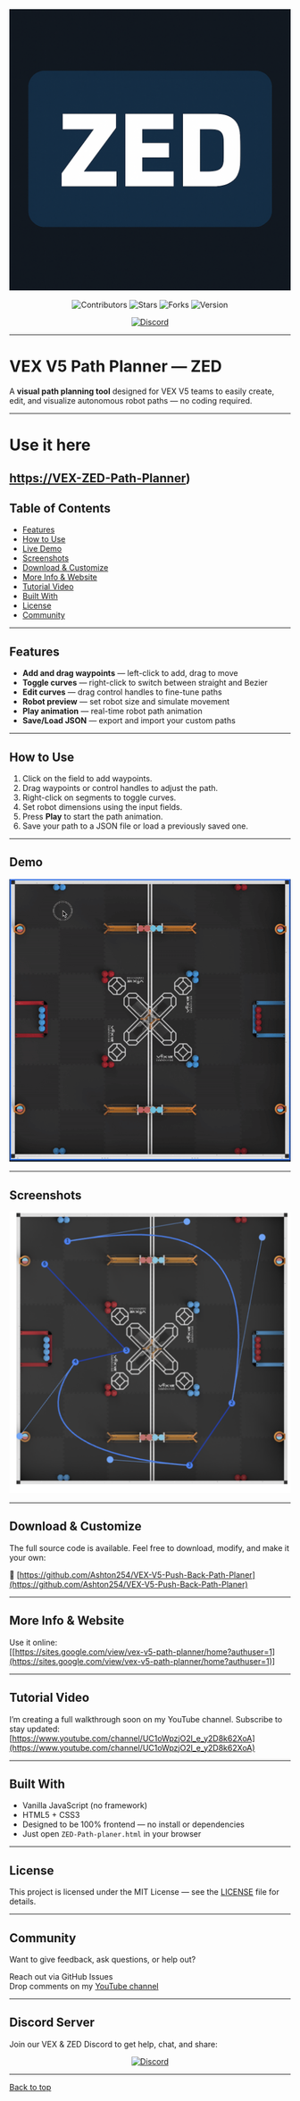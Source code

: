 <!-- Banner Image -->
<img src="docs/assets/zed-logo.png" alt="VEX V5 Path Planner — ZED" />

<p align="center">
  <img src="https://img.shields.io/github/contributors/Ashton254/VEX-V5-Push-Back-Path-Planer?style=for-the-badge&color=4c1" alt="Contributors" />
  <img src="https://img.shields.io/github/stars/Ashton254/VEX-V5-Push-Back-Path-Planer?style=for-the-badge&color=blue" alt="Stars" />
  <img src="https://img.shields.io/github/forks/Ashton254/VEX-V5-Push-Back-Path-Planer?style=for-the-badge&color=orange" alt="Forks" />
  <img src="https://img.shields.io/badge/version-v1.0.0-purple?style=for-the-badge" alt="Version" />
<p align="center">
  <a href="https://discord.gg/gQxwtWSMk5">
    <img src="https://img.shields.io/discord/1362603405725536407?label=Join%20our%20Discord&logo=discord&style=for-the-badge&color=5865F2" alt="Discord">
  </a>
</p>

  
</p>


---

# VEX V5 Path Planner — ZED

A **visual path planning tool** designed for VEX V5 teams to easily create, edit, and visualize autonomous robot paths — no coding required.

---
# Use it here


[https://VEX-ZED-Path-Planner](https://ashton254.github.io/VEX-ZED-Path-Planner/))
---

## Table of Contents

- [Features](#features)
- [How to Use](#how-to-use)
- [Live Demo](#-live-demo)
- [Screenshots](#screenshots)
- [Download & Customize](#download--customize)
- [More Info & Website](#more-info--website)
- [Tutorial Video](#tutorial-video)
- [Built With](#built-with)
- [License](#license)
- [Community](#community)

---

## Features

- **Add and drag waypoints** — left-click to add, drag to move  
- **Toggle curves** — right-click to switch between straight and Bezier  
- **Edit curves** — drag control handles to fine-tune paths  
- **Robot preview** — set robot size and simulate movement  
- **Play animation** — real-time robot path animation  
- **Save/Load JSON** — export and import your custom paths

---

## How to Use

1. Click on the field to add waypoints.  
2. Drag waypoints or control handles to adjust the path.  
3. Right-click on segments to toggle curves.  
4. Set robot dimensions using the input fields.  
5. Press **Play** to start the path animation.  
6. Save your path to a JSON file or load a previously saved one.

---

## Demo

<p align="center">
  <img src="docs/assets/ZED-DEMO.gif" alt="ZED Path Planner Demo" width="700" />
</p>

---

## Screenshots

<p align="center">
  <img src="docs/assets/ZED-path-planner-1.png" alt="Screenshot 1" width="600" />
</p>

---

## Download & Customize

The full source code is available. Feel free to download, modify, and make it your own:

🔗 [https://github.com/Ashton254/VEX-V5-Push-Back-Path-Planer](https://github.com/Ashton254/VEX-V5-Push-Back-Path-Planer)

---

## More Info & Website

 Use it online:  
[[https://sites.google.com/view/vex-v5-path-planner/home?authuser=1](https://sites.google.com/view/vex-v5-path-planner/home?authuser=1)]

---

## Tutorial Video

I’m creating a full walkthrough soon on my YouTube channel. Subscribe to stay updated:  
[https://www.youtube.com/channel/UC1oWpzjO2l_e_y2D8k62XoA](https://www.youtube.com/channel/UC1oWpzjO2l_e_y2D8k62XoA)

---

## Built With

- Vanilla JavaScript (no framework)
- HTML5 + CSS3
- Designed to be 100% frontend — no install or dependencies
- Just open `ZED-Path-planer.html` in your browser

---

## License

This project is licensed under the MIT License — see the [LICENSE](LICENSE) file for details.

---

## Community

Want to give feedback, ask questions, or help out?

Reach out via GitHub Issues  
Drop comments on my [YouTube channel](https://www.youtube.com/channel/UC1oWpzjO2l_e_y2D8k62XoA)

---

## Discord Server

Join our VEX & ZED Discord to get help, chat, and share:

<p align="center">
  <a href="https://discord.gg/gQxwtWSMk5" target="_blank">
    <img src="https://img.shields.io/discord/1362603405725536407?style=for-the-badge&logo=discord&logoColor=white" alt="Discord" />
  </a>
</p>


---

[Back to top](#readme)
